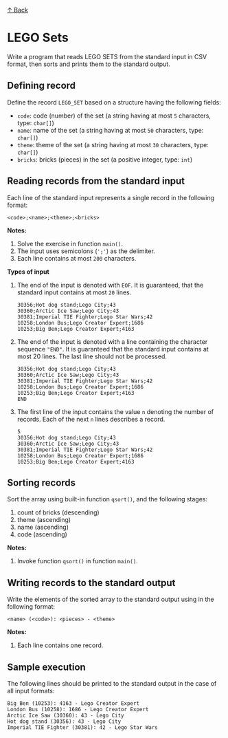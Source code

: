 [↑ Back](../../README.md)

# LEGO Sets

Write a program that reads LEGO SETS from the standard input in CSV format, then sorts and prints them to the standard output.

## Defining record

Define the record `LEGO_SET` based on a structure having the following fields:

* `code`: code (number) of the set (a string having at most `5` characters, type: `char[]`)
* `name`: name of the set (a string having at most `50` characters, type: `char[]`)
* `theme`: theme of the set (a string having at most `30` characters, type: `char[]`)
* `bricks`: bricks (pieces) in the set (a positive integer, type: `int`)


## Reading records from the standard input

Each line of the standard input represents a single record in the following format:

```
<code>;<name>;<theme>;<bricks>
```

**Notes:**

1. Solve the exercise in function `main()`.
4. The input uses semicolons (`';'`) as the delimiter.
5. Each line contains at most `200` characters.

**Types of input**

1. The end of the input is denoted with `EOF`. It is guaranteed, that the standard input contains at most `20` lines.

    ```
    30356;Hot dog stand;Lego City;43
    30360;Arctic Ice Saw;Lego City;43
    30381;Imperial TIE Fighter;Lego Star Wars;42
    10258;London Bus;Lego Creator Expert;1686
    10253;Big Ben;Lego Creator Expert;4163
    ```

2. The end of the input is denoted with a line containing the character sequence `"END"`. It is guaranteed that the standard input contains at most 20 lines. The last line should not be processed.

    ```
    30356;Hot dog stand;Lego City;43
    30360;Arctic Ice Saw;Lego City;43
    30381;Imperial TIE Fighter;Lego Star Wars;42
    10258;London Bus;Lego Creator Expert;1686
    10253;Big Ben;Lego Creator Expert;4163
    END
    ```

3. The first line of the input contains the value `n` denoting the number of records. Each of the next `n` lines describes a record.

    ```
    5
    30356;Hot dog stand;Lego City;43
    30360;Arctic Ice Saw;Lego City;43
    30381;Imperial TIE Fighter;Lego Star Wars;42
    10258;London Bus;Lego Creator Expert;1686
    10253;Big Ben;Lego Creator Expert;4163
    ```

## Sorting records

Sort the array using built-in function `qsort()`, and the following stages:

1. count of bricks (descending)
1. theme (ascending)
1. name (ascending)
1. code (ascending)

**Notes:**

1. Invoke function `qsort()` in function `main()`.

## Writing records to the standard output

Write the elements of the sorted array to the standard output using in the following format:

```
<name> (<code>): <pieces> - <theme>
```

**Notes:**

1. Each line contains one record.

## Sample execution

The following lines should be printed to the standard output in the case of all input formats:

```
Big Ben (10253): 4163 - Lego Creator Expert
London Bus (10258): 1686 - Lego Creator Expert
Arctic Ice Saw (30360): 43 - Lego City
Hot dog stand (30356): 43 - Lego City
Imperial TIE Fighter (30381): 42 - Lego Star Wars
```